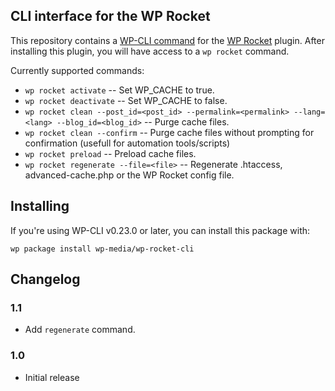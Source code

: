
## CLI interface for the WP Rocket

This repository contains a [WP-CLI command](https://github.com/wp-cli/wp-cli)  for the [WP Rocket](http://wp-rocket.me) plugin. After installing this plugin, you will have access to a `wp rocket` command.

Currently supported commands:

* `wp rocket activate` -- Set WP_CACHE to true.
* `wp rocket deactivate` -- Set WP_CACHE to false.
* `wp rocket clean --post_id=<post_id> --permalink=<permalink> --lang=<lang> --blog_id=<blog_id>` -- Purge cache files.
* `wp rocket clean --confirm` -- Purge cache files without prompting for confirmation (usefull for automation tools/scripts)
* `wp rocket preload` -- Preload cache files.
* `wp rocket regenerate --file=<file>` -- Regenerate .htaccess, advanced-cache.php or the WP Rocket config file.
    
## Installing

If you're using WP-CLI v0.23.0 or later, you can install this package with:

```
wp package install wp-media/wp-rocket-cli
```

## Changelog

### 1.1

* Add `regenerate` command.

### 1.0

* Initial release
